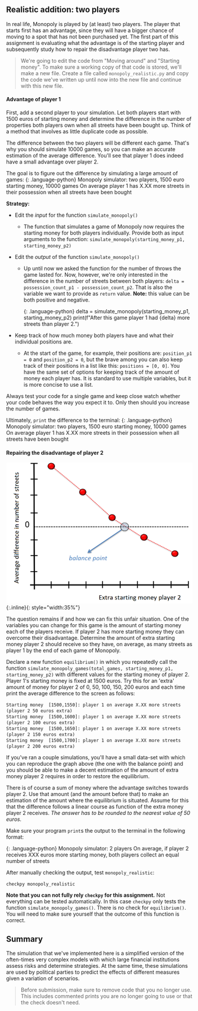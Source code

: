 ## Realistic addition: two players

In real life, Monopoly is played by (at least) two players. The player that starts first has an advantage, since they will have a bigger chance of moving to a spot that has not been purchased yet. The first part of this assignment is evaluating what the advantage is of the starting player and subsequently study how to repair the disadvantage player two has.

> We're going to edit the code from "Moving around" and "Starting money". To make sure a working copy of that code is stored, we'll make a new file. Create a file called `monopoly_realistic.py` and copy the code we've written up until now into the new file and continue with this new file.

#### Advantage of player 1

First, add a second player to your simulation. Let both players start with 1500 euros of starting money and determine the difference in the number of properties both players own when all streets have been bought up. Think of a method that involves as little duplicate code as possible.

The difference between the two players will be different each game. That's why you should simulate 10000 games, so you can make an accurate estimation of the average difference. You'll see that player 1 does indeed have a small advantage over player 2.

The goal is to figure out the difference by simulating a large amount of games:
{: .language-python}
    Monopoly simulator: two players, 1500 euro starting money, 10000 games
    On average player 1 has X.XX more streets in their possession when all streets have been bought

**Strategy:**

  * Edit the *input* for the function `simulate_monopoly()`
      - The function that simulates a game of Monopoly now requires the starting money for both players individually. Provide both as input arguments to the function:
      `simulate_monopoly(starting_money_p1, starting_money_p2)`

  * Edit the *output* of the function `simulate_monopoly()`

    - Up until now we asked the function for the number of throws the game lasted for. Now, however, we're only interested in the difference in the number of streets between both players: `delta = possession_count_p1 - possession_count_p2`. That is also the variable we want to provide as `return` value. **Note:** this value can be both positive and negative.

      {: .language-python}
          delta = simulate_monopoly(starting_money_p1, starting_money_p2)
          print(f"After this game player 1 had {delta} more streets than player 2.")

  * Keep track of how much money both players have and what their individual positions are.

    * At the start of the game, for example, their positions are: `position_p1 = 0` and `position_p2 = 0`, but the brave among you can also keep track of their positions in a list like this: `positions = [0, 0]`. You have the same set of options for keeping track of the amount of money each player has. It is standard to use multiple variables, but it is more concise to use a list.

Always test your code for a single game and keep close watch whether your code behaves the way you expect it to. Only then should you increase the number of games.

Ultimately, `print` the difference to the terminal:
{: .language-python}
    Monopoly simulator: two players, 1500 euro starting money, 10000 games
    On average player 1 has X.XX more streets in their possession when all streets have been bought

#### Repairing the disadvantage of player 2

![](Balance.png){:.inline}{: style="width:35%"}

The question remains if and how we can fix this unfair situation. One of the variables you can change for this game is the amount of starting money each of the players receive. If player 2 has more starting money they can overcome their disadvantage. Determine the amount of extra starting money player 2 should receive so they have, on average, as many streets as player 1 by the end of each game of Monopoly.

Declare a new function `equilibrium()` in which you repeatedly call the function `simulate_monopoly_games(total_games, starting_money_p1, starting_money_p2)` with different values for the starting money of player 2. Player 1's starting money is fixed at 1500 euros. Try this for an 'extra' amount of money for player 2 of 0, 50, 100, 150, 200 euros and each time print the average difference to the screen as follows:

    Starting money  [1500,1550]: player 1 on average X.XX more streets (player 2 50 euros extra)
    Starting money  [1500,1600]: player 1 on average X.XX more streets (player 2 100 euros extra)
    Starting money  [1500,1650]: player 1 on average X.XX more streets (player 2 150 euros extra)
    Starting money  [1500,1700]: player 1 on average X.XX more streets (player 2 200 euros extra)

If you've ran a couple simulations, you'll have a small data-set with which you can reproduce the graph above (the one with the balance point) and you should be able to make a decent estimation of the amount of extra money player 2 requires in order to restore the equilibrium.

There is of course a sum of money where the advantage switches towards player 2. Use that amount (and the amount before that) to make an estimation of the amount where the equilibrium is situated. Assume for this that the difference follows a linear course as function of the extra money player 2 receives. _The answer has to be rounded to the nearest value of 50 euros._

Make sure your program `print`s the output to the terminal in the following format:

{: .language-python}
    Monopoly simulator: 2 players
    On average, if player 2 receives XXX euros more starting money, both players collect an equal number of streets

After manually checking the output, test `monopoly_realistic`:

    checkpy monopoly_realistic

**Note that you can not fully rely `checkpy` for this assignment.** Not everything can be tested automatically. In this case `checkpy` only tests the function `simulate_monopoly_games()`. There is no check for `equilibrium()`. You will need to make sure yourself that the outcome of this function is correct.

## Summary

The simulation that we've implemented here is a simplified version of the often-times very complex models with which large financial institutions assess risks and determine strategies. At the same time, these simulations are used by political parties to predict the effects of different measures given a variation of scenarios.

> Before submission, make sure to remove code that you no longer use. This includes commented prints you are no longer going to use or that the check doesn't need.

